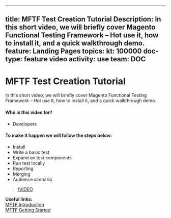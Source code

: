 
---
title: MFTF Test Creation Tutorial
Description: In this short video, we will briefly cover Magento Functional Testing Framework – Hot use it, how to install it, and a quick walkthrough demo.
feature: Landing Pages
topics:
kt: 100000
doc-type: feature video
activity: use
team: DOC
---
# MFTF Test Creation Tutorial

In this short video, we will briefly cover Magento Functional Testing Framework – Hot use it, how to install it, and a quick walkthrough demo.

#### Who is this video for?
* Developers

#### To make it happen we will follow the steps below:
* Install
* Write a basic test
* Expand on test components
* Run test locally
* Reporting
* Merging
* Audience scenario

>[!VIDEO](https://video.tv.adobe.com/v/35770)

**Useful links:**
<br/>
[MFTF Introduction](https://devdocs.magento.com/mftf/docs/introduction.html)
<br/>
[MFTF Getting Started](https://devdocs.magento.com/mftf/docs/getting-started.html)
